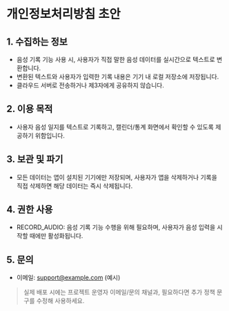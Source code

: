 ﻿# 개인정보처리방침 초안

## 1. 수집하는 정보
- 음성 기록 기능 사용 시, 사용자가 직접 말한 음성 데이터를 실시간으로 텍스트로 변환합니다.
- 변환된 텍스트와 사용자가 입력한 기록 내용은 기기 내 로컬 저장소에 저장됩니다.
- 클라우드 서버로 전송하거나 제3자에게 공유하지 않습니다.

## 2. 이용 목적
- 사용자 음성 일지를 텍스트로 기록하고, 캘린더/통계 화면에서 확인할 수 있도록 제공하기 위함입니다.

## 3. 보관 및 파기
- 모든 데이터는 앱이 설치된 기기에만 저장되며, 사용자가 앱을 삭제하거나 기록을 직접 삭제하면 해당 데이터는 즉시 삭제됩니다.

## 4. 권한 사용
- RECORD_AUDIO: 음성 기록 기능 수행을 위해 필요하며, 사용자가 음성 입력을 시작할 때에만 활성화됩니다.

## 5. 문의
- 이메일: support@example.com (예시)

> 실제 배포 시에는 프로젝트 운영자 이메일/문의 채널과, 필요하다면 추가 정책 문구를 수정해 사용하세요.
